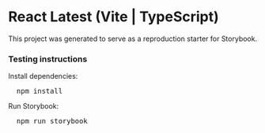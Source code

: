 <h1>React Latest (Vite | TypeScript)</h1>

<p>
  This project was generated to serve as a reproduction starter for Storybook.
</p>

<h3>Testing instructions</h3>

<p>Install dependencies:</p>
<pre>
  npm install
</pre>

<p>Run Storybook:</p>
<pre>
  npm run storybook
</pre>
